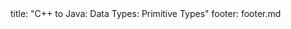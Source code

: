 <frontmatter>
title: "C++ to Java: Data Types: Primitive Types"
footer: footer.md
</frontmatter>

<include src="unit-inPage-asFlat.md" boilerplate />